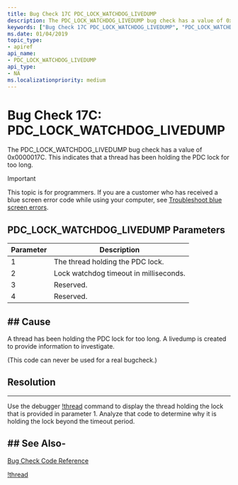 ```yaml
---
title: Bug Check 17C PDC_LOCK_WATCHDOG_LIVEDUMP
description: The PDC_LOCK_WATCHDOG_LIVEDUMP bug check has a value of 0x0000017C. This indicates that a thread has been holding the PDC lock for too long.
keywords: ["Bug Check 17C PDC_LOCK_WATCHDOG_LIVEDUMP", "PDC_LOCK_WATCHDOG_LIVEDUMP"]
ms.date: 01/04/2019
topic_type:
- apiref
api_name:
- PDC_LOCK_WATCHDOG_LIVEDUMP
api_type:
- NA
ms.localizationpriority: medium
---
```


# Bug Check 17C: PDC\_LOCK\_WATCHDOG\_LIVEDUMP

The PDC\_LOCK\_WATCHDOG\_LIVEDUMP bug check has a value of 0x0000017C. This indicates that a thread has been holding the PDC lock for too long.

> [!IMPORTANT]
> This topic is for programmers. If you are a customer who has received a blue screen error code while using your computer, see [Troubleshoot blue screen errors](https://www.windows.com/stopcode).


 ## PDC\_LOCK\_WATCHDOG\_LIVEDUMP Parameters

|Parameter|Description|
|--- |--- |
|1| The thread holding the PDC lock.|
|2| Lock watchdog timeout in milliseconds. |
|3| Reserved. |
|4| Reserved. |


## ## Cause
A thread has been holding the PDC lock for too long. A livedump is created to provide information to investigate. 

(This code can never be used for a real bugcheck.)

## Resolution
-----

Use the debugger [!thread](-thread.md) command to display the thread holding the lock that is provided in parameter 1.  Analyze that code to determine why it is holding the lock beyond the timeout period.


## ## See Also-

[Bug Check Code Reference](bug-check-code-reference2.md)

[\!thread](-thread.md)


 




